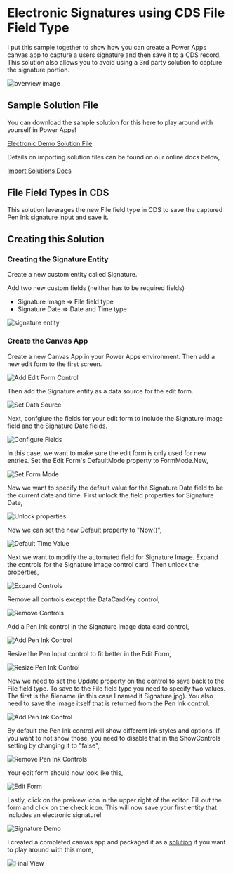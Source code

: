 # Electronic Signatures using CDS File Field Type
I put this sample together to show how you can create a Power Apps canvas app to capture a users signature and then save it to a CDS record.  This solution also allows you to avoid using a 3rd party solution to capture the signature portion.

![overview image](Images/signature-demo-final-list-view.JPG)

## Sample Solution File
You can download the sample solution for this here to play around with yourself in Power Apps!

[Electronic Demo Solution File](https://github.com/SteveWinward/PowerApps/raw/master/WriteUps/Samples/ElectronicSignatures/ElectronicSignatureDemo_1_0_0_3.zip)

Details on importing solution files can be found on our online docs below,

[Import Solutions Docs](https://docs.microsoft.com/en-us/powerapps/maker/common-data-service/import-update-export-solutions)

## File Field Types in CDS
This solution leverages the new File field type in CDS to save the captured Pen Ink signature input and save it.  

## Creating this Solution

### Creating the Signature Entity
Create a new custom entity called Signature.

Add two new custom fields (neither has to be required fields)

* Signature Image => File field type
* Signature Date => Date and Time type

![signature entity](Images/signature-demo-signature-entity.JPG)

### Create the Canvas App
Create a new Canvas App in your Power Apps environment.  Then add a new edit form to the first screen.

![Add Edit Form Control](Images/signature-demo-create-edit-form.JPG)

Then add the Signature entity as a data source for the edit form.

![Set Data Source](Images/signature-demo-add-data-source.JPG)

Next, confgiure the fields for your edit form to include the Signature Image field and the Signature Date fields.

![Configure Fields](Images/signature-demo-configure-fields.JPG)

In this case, we want to make sure the edit form is only used for new entries.  Set the Edit Form's DefaultMode property to FormMode.New,

![Set Form Mode](Images/signature-demo-set-form-new.JPG)

Now we want to specify the default value for the Signature Date field to be the current date and time.  First unlock the field properties for Signature Date,

![Unlock properties](Images/signature-demo-unlock-signature-date.JPG)

Now we can set the new Default property to "Now()",

![Default Time Value](Images/signature-demo-date-field-default-time.JPG)

Next we want to modify the automated field for Signature Image.  Expand the controls for the Signature Image control card.  Then unlock the properties,

![Expand Controls](Images/signature-demo-unlock-signature-image.JPG)

Remove all controls except the DataCardKey control,

![Remove Controls](Images/signature-demo-remove-extra-controls.JPG)

Add a Pen Ink control in the Signature Image data card control,

![Add Pen Ink Control](Images/signature-demo-add-pen-input-control.JPG)

Resize the Pen Input control to fit better in the Edit Form,

![Resize Pen Ink Control](Images/signature-demo-resize-pen-input-control.JPG)

Now we need to set the Update property on the control to save back to the File field type.  To save to the File field type you need to specify two values.  The first is the filename (in this case I named it Signature.jpg).  You also need to save the image itself that is returned from the Pen Ink control.

![Add Pen Ink Control](Images/signature-demo-set-update-property-on-image.JPG)

By default the Pen Ink control will show different ink styles and options.  If you want to not show those, you need to disable that in the ShowControls setting by changing it to "false",

![Remove Pen Ink Controls](Images/signature-demo-hide-controls.JPG)

Your edit form should now look like this,

![Edit Form](Images/signature-demo-pen-input-contorls-missing.JPG)

Lastly, click on the preivew icon in the upper right of the editor.  Fill out the form and click on the check icon.  This will now save your first entity that includes an electronic signature!

![Signature Demo](Images/signature-demo-input-form.JPG)

I created a completed canvas app and packaged it as a 
[solution](https://github.com/SteveWinward/PowerApps/raw/master/WriteUps/Samples/ElectronicSignatures/ElectronicSignatureDemo_1_0_0_3.zip) if you want to play around with this more,

![Final View](Images/signature-demo-final-list-view.JPG)

